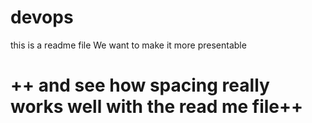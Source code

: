 # devops
this is a readme file
We  want to make it more presentable
# ++ and see how spacing really works well with the read me file++
